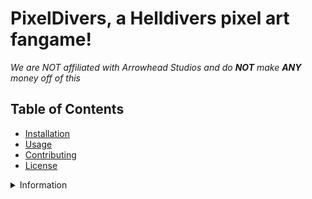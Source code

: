 # PixelDivers, a Helldivers pixel art fangame!
*We are NOT affiliated with Arrowhead Studios and do ***NOT*** make ***ANY*** money off of this*

## Table of Contents
- [Installation](#installation)
- [Usage](#usage)
- [Contributing](#contributing)
- [License](#license)

<details>
<summary>Information</summary>
<br>
    
# Installation
*To be made soon*

# Usage
1. Install rust (If you haven't)
    1. B. Get it from https://www.rust-lang.org/ or your package manager (rustup)
2. `Git clone https://github.com/Raptorbytes/PixelDivers`
3. Use cargo to build it (`cargo build --release`)
4. Move the final binary to a folder with the "Assets" folder inside and place where ever you want
5. Do ./PixelDivers to run the game!

# Contributing
This project is mostly meant for me (PARADOXzss07) and my friend (LEMonLinux) but if you have a good (majorly good, in fact) idea or a major bug fix that we didn't catch, make a pull request!
If you want to make changes to something about the game, also feel free to make a pull request.

# License
The project is under the MIT license.
The license is as follows:
    Copyright 2025 Raptorbytes LLC

  Permission is hereby granted, free of charge, to any person obtaining a copy of this software and associated documentation files (the “Software”), to deal in the Software without restriction, including without limitation the rights to use, copy, modify, merge, publish, distribute, sublicense, and/or sell copies of the   Software, and to permit persons to whom the Software is furnished to do so, subject to the following conditions:

  The above copyright notice and this permission notice shall be included in all copies or substantial portions of the Software.

  THE SOFTWARE IS PROVIDED “AS IS”, WITHOUT WARRANTY OF ANY KIND, EXPRESS OR IMPLIED, INCLUDING BUT NOT LIMITED TO THE WARRANTIES OF MERCHANTABILITY, FITNESS FOR A PARTICULAR PURPOSE AND NONINFRINGEMENT. IN NO EVENT SHALL THE AUTHORS OR COPYRIGHT HOLDERS BE LIABLE FOR ANY CLAIM, DAMAGES OR OTHER LIABILITY, WHETHER IN AN   ACTION OF CONTRACT, TORT OR OTHERWISE, ARISING FROM, OUT OF OR IN CONNECTION WITH THE SOFTWARE OR THE USE OR OTHER DEALINGS IN THE SOFTWARE.

  I encourage you follow license rules (basically just give credit to Raptorbytes and keep the license the same) and we can all have fun!
  
</details>
